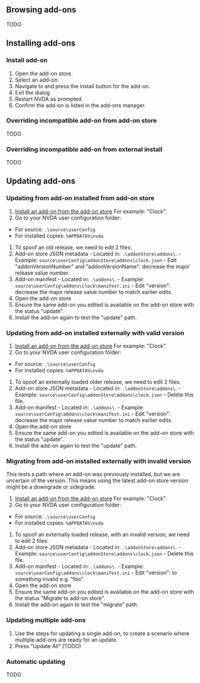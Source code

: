 
## Browsing add-ons
TODO

## Installing add-ons

### Install add-on
1. Open the add-on store.
1. Select an add-on.
1. Navigate to and press the install button for the add-on.
1. Exit the dialog
1. Restart NVDA as prompted.
1. Confirm the add-on is listed in the add-ons manager.

### Overriding incompatible add-on from add-on store
TODO

### Overriding incompatible add-on from external install
TODO

## Updating add-ons

### Updating from add-on installed from add-on store
1. [Install an add-on from the add-on store](#install-add-on)
For example: "Clock".
1. Go to your NVDA user configuration folder:
  - For source: `.\source\userConfig`
  - For installed copies: `%APPDATA%\nvda`
1. To spoof an old release, we need to edit 2 files:
  1. Add-on store JSON metadata
    - Located in: `.\addonStore\addons\`.
    - Example: `source\userConfig\addonStore\addons\clock.json`
    - Edit "addonVersionNumber" and "addonVersionName": decrease the major release value number.
  1. Add-on manifest
    - Located in: `.\addons\`.
    - Example: `source\userConfig\addons\clock\manifest.ini`
    - Edit "version": decrease the major release value number to match earlier edits.
1. Open the add-on store
1. Ensure the same add-on you edited is available on the add-on store with the status "update".
1. Install the add-on again to test the "update" path.

### Updating from add-on installed externally with valid version
1. [Install an add-on from the add-on store](#install-add-on)
For example: "Clock".
1. Go to your NVDA user configuration folder:
  - For source: `.\source\userConfig`
  - For installed copies: `%APPDATA%\nvda`
1. To spoof an externally loaded older release, we need to edit 2 files:
  1. Add-on store JSON metadata
    - Located in: `.\addonStore\addons\`.
    - Example: `source\userConfig\addonStore\addons\clock.json`
    - Delete this file.
  1. Add-on manifest
    - Located in: `.\addons\`.
    - Example: `source\userConfig\addons\clock\manifest.ini`
    - Edit "version": decrease the major release value number to match earlier edits.
1. Open the add-on store
1. Ensure the same add-on you edited is available on the add-on store with the status "update".
1. Install the add-on again to test the "update" path.

### Migrating from add-on installed externally with invalid version
This tests a path where an add-on was previously installed, but we are uncertain of the version.
This means using the latest add-on store version might be a downgrade or sidegrade.

1. [Install an add-on from the add-on store](#install-add-on)
For example: "Clock".
1. Go to your NVDA user configuration folder:
  - For source: `.\source\userConfig`
  - For installed copies: `%APPDATA%\nvda`
1. To spoof an externally loaded release, with an invalid version, we need to edit 2 files:
  1. Add-on store JSON metadata
    - Located in: `.\addonStore\addons\`.
    - Example: `source\userConfig\addonStore\addons\clock.json`
    - Delete this file.
  1. Add-on manifest
    - Located in: `.\addons\`.
    - Example: `source\userConfig\addons\clock\manifest.ini`
    - Edit "version": to something invalid e.g. "foo".
1. Open the add-on store
1. Ensure the same add-on you edited is available on the add-on store with the status "Migrate to add-on store".
1. Install the add-on again to test the "migrate" path.

### Updating multiple add-ons
1. Use the steps for updating a single add-on, to create a scenario where multiple add-ons are ready for an update.
1. Press "Update All" (TODO)

### Automatic updating
TODO
